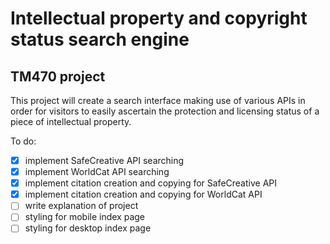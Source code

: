 Intellectual property and copyright status search engine
========================================================

TM470 project
-------------

This project will create a search interface making use of various APIs in order for visitors to easily ascertain the protection and licensing status of a piece of intellectual property.

To do:
- [x] implement SafeCreative API searching
- [x] implement WorldCat API searching
- [x] implement citation creation and copying for SafeCreative API
- [x] implement citation creation and copying for WorldCat API
- [ ] write explanation of project
- [ ] styling for mobile index page
- [ ] styling for desktop index page